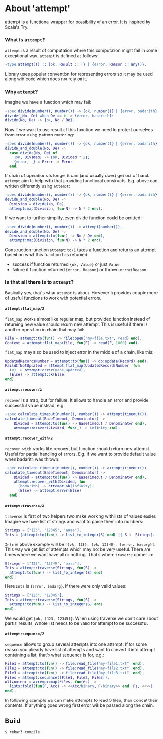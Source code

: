 # About 'attempt'

attempt is a functional wrapper for possibility of an error. It is 
inspired by Scala's Try.

### What is `attempt`?

`attempt` is a result of computation where this computation might fail 
in some exceptional way. `attempt` is defined as follows:

```erlang
-type attempt(T) :: {ok, Result :: T} | {error, Reason :: any()}.
```

Library uses popular convention for representing errors so it may be 
used along wih code which does not rely on it.

### Why `attempt`?

Imagine we have a function which may fail:

```erlang
-spec divide(number(), number()) -> {ok, number()} | {error, badarith}.
divide(_No, De) when De == 0 -> {error, badarith};
divide(No, De) -> {ok, No / De}.
```

Now if we want to use result of this function we need to protect ourselves 
from error using pattern matching:

```erlang
-spec divide(number(), number()) -> {ok, number()} | {error, badarith}.
divide_and_double(No, De) ->
  case divide(No, De) of
    {ok, Divided} -> {ok, Divided * 2};
    {error, _} = Error -> Error
  end.
```

If chain of operations is longer it can (and usually does) get out of hand. 
`attempt` aim to help with that providing functional constructs. E.g. above 
can written differently using `attempt`:

```erlang
-spec divide(number(), number()) -> {ok, number()} | {error, badarith}.
devide_and_double(No, De) ->
  Division = divide(No, De),
  attempt:map(Division, fun(N) -> N * 2 end).
```

If we want to further simplify, even divide function could be omitted:

```erlang
-spec divide(number(), number()) -> attempt(number()).
devide_and_double(No, De) ->
  Division = attempt:to(fun() -> No / De end),
  attempt:map(Division, fun(N) -> N * 2 end).
```

Construction function `attempt:to/1` takes a function and returns an attempt 
based on what this function has returned:
- success if function returned `{ok, Value}` or just `Value`
- failure if function returned `{error, Reason}` or thrown `error(Reason)`

### Is that all there is to `attempt`?

Basically yes, that's what `attempt` is about. However it provides couple more 
of useful functions to work with potential errors.

#### `attempt:flat_map/2`

`flat_map` works almost like regular map, but provided function instead of 
returning new value should return new attempt. This is useful if there is 
another operation in chain that may fail:

```erlang
File = attempt:to(fun() -> file:open("my-file.txt", read) end),
Content = attempt:flat_map(File, fun(F) -> read(F, 1000) end).
```

`flat_map` may also be used to inject error in the middle of a chain, like this:

```erlang
UpdatedRecordsNumber = attempt:to(fun() -> db:update(Record) end),
FaildIfNotUpdated = attempt:flat_map(UpdatedRecordsNumber, fun
  (0) -> attempt:error(none_updated);
  (Else) -> attempt:ok(Else)
end). 
```

#### `attempt:recover/2`

`recover` is a map, but for failure. It allows to handle an error and provide 
successful value instead, e.g.

```erlang
-spec calculate_timeout(number(), number()) -> attempt(timeout()).
calculate_timeout(BaseTimeout, Denominator) -> 
    Divided = attempt:to(fun() -> BaseTimeout / Denominator end),
    attempt:recover(Divided, fun(_) -> infinity end).
```

#### `attempt:recover_with/2`

`recover_with` works like recover, but function should return new attempt. 
Useful for partial handling of errors. E.g. if we want to provide default value 
when badarith was thrown:

```erlang
-spec calculate_timeout(number(), number()) -> attempt(timeout()).
calculate_timeout(BaseTimeout, Denominator) -> 
    Divided = attempt:to(fun() -> BaseTimeout / Denominator end),
    attempt:recover_with(Divided, fun
      (badarith) -> attempt:ok(infinity);
      (Else) -> attempt:error(Else) 
  end).
```

#### `attempt:traverse/2`

`traverse` is first of two helpers two make working with lists of values easier. 
Imagine we have list of strings and want to parse them into numbers:

```erlang
Strings = ["123", "12345", "aaaa"],
Ints = [attempt:to(fun() -> list_to_integer(S) end) || S <- Strings].
```

`Ints` in above example will be `[{ok, 123}, {ok, 12345}, {error, badarg}]`. 
This way we get list of attempts which may not be very useful. There are times 
where we want have all or nothing. That's where `traverse` comes in: 

```erlang
Strings = ["123", "12345", "aaaa"],
Ints = attempt:traverse(Strings, fun(S) -> 
  attempt:to(fun() -> list_to_integer(S) end) 
end).
```

Here `Ints` is `{error, badarg}`. If there were only valid values:

```erlang
Strings = ["123", "12345"],
Ints = attempt:traverse(Strings, fun(S) -> 
  attempt:to(fun() -> list_to_integer(S) end) 
end).
```

We would get `{ok, [123, 12345]}`. When using traverse we don't care about 
partial results. Whole list needs to be valid for attempt to be successful.

#### `attempt:sequence/2`

`sequence` allows to group several attempts into one attempt. If for some 
reason you already have list of attempts and want to convert it into attempt 
containing a list, that's what sequence is for, e.g.:

```erlang
File1 = attempt:to(fun() -> file:read_file("my-file1.txt") end),
File2 = attempt:to(fun() -> file:read_file("my-file2.txt") end),
File3 = attempt:to(fun() -> file:read_file("my-file3.txt") end),
Files = attempt:sequence([File1, File2, File3]),
AllContent = attempt:map(Files, fun(Fs) -> 
  lists:foldl(fun(F, Acc) -> <<Acc/binary, F/binary>> end, Fs, <<>>)
end).
```

In following example we can make attempts to read 3 files, then concat their contents. 
If anything goes wrong first error will be passed along the chain.

Build
-----

    $ rebar3 compile
